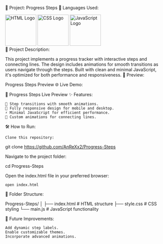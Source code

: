 📄 Project: Progress Steps
🔧 Languages Used:
<div> <img src="https://t3.ftcdn.net/jpg/05/27/97/74/360_F_527977463_hcQAYoMqDE17JUYji9J9bVIV6CWMsFuG.png" alt="HTML Logo" width="100"> <img src="https://upload.wikimedia.org/wikipedia/commons/6/62/CSS3_logo.svg" alt="CSS Logo" width="100"> <img src="https://upload.wikimedia.org/wikipedia/commons/6/6a/JavaScript-logo.png" alt="JavaScript Logo" width="100"> </div>
📝 Project Description:

This project implements a progress tracker with interactive steps and connecting lines. The design includes animations for smooth transitions as users navigate through the steps. Built with clean and minimal JavaScript, it's optimized for both performance and responsiveness.
🎨 Preview:

Progress Steps Preview
🌐 Live Demo:

🔗 Progress Steps Live Preview
✨ Features:

    🔄 Step transitions with smooth animations.
    📱 Fully responsive design for mobile and desktop.
    ⚡ Minimal JavaScript for efficient performance.
    🌈 Custom animations for connecting lines.

🛠️ How to Run:

    Clone this repository:

git clone https://github.com/AnReXx2/Progress-Steps

Navigate to the project folder:

cd Progress-Steps

Open the index.html file in your preferred browser:

    open index.html

📂 Folder Structure:

Progress-Steps/
│
├── index.html        # HTML structure
├── style.css         # CSS styling
└── main.js           # JavaScript functionality

🚀 Future Improvements:

    Add dynamic step labels.
    Enable customizable themes.
    Incorporate advanced animations.
